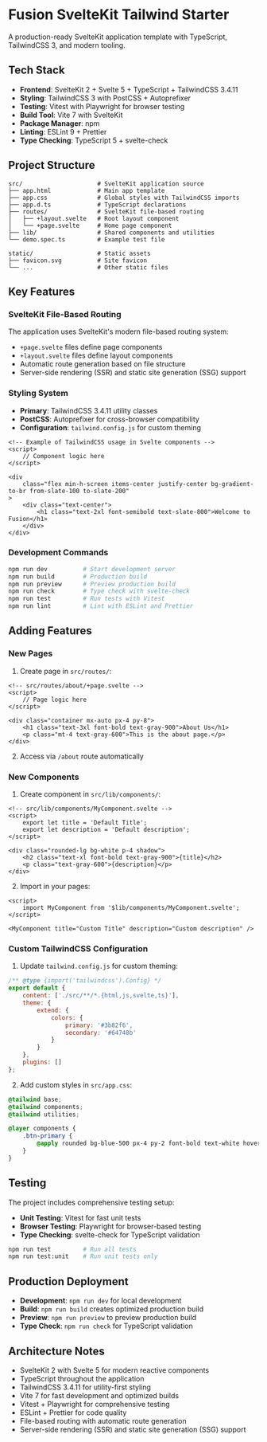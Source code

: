 # Fusion SvelteKit Tailwind Starter

A production-ready SvelteKit application template with TypeScript, TailwindCSS 3, and modern tooling.

## Tech Stack

- **Frontend**: SvelteKit 2 + Svelte 5 + TypeScript + TailwindCSS 3.4.11
- **Styling**: TailwindCSS 3 with PostCSS + Autoprefixer
- **Testing**: Vitest with Playwright for browser testing
- **Build Tool**: Vite 7 with SvelteKit
- **Package Manager**: npm
- **Linting**: ESLint 9 + Prettier
- **Type Checking**: TypeScript 5 + svelte-check

## Project Structure

```
src/                     # SvelteKit application source
├── app.html             # Main app template
├── app.css              # Global styles with TailwindCSS imports
├── app.d.ts             # TypeScript declarations
├── routes/              # SvelteKit file-based routing
│   ├── +layout.svelte   # Root layout component
│   └── +page.svelte     # Home page component
├── lib/                 # Shared components and utilities
└── demo.spec.ts         # Example test file

static/                  # Static assets
├── favicon.svg          # Site favicon
└── ...                  # Other static files
```

## Key Features

### SvelteKit File-Based Routing

The application uses SvelteKit's modern file-based routing system:

- `+page.svelte` files define page components
- `+layout.svelte` files define layout components
- Automatic route generation based on file structure
- Server-side rendering (SSR) and static site generation (SSG) support

### Styling System

- **Primary**: TailwindCSS 3.4.11 utility classes
- **PostCSS**: Autoprefixer for cross-browser compatibility
- **Configuration**: `tailwind.config.js` for custom theming

```svelte
<!-- Example of TailwindCSS usage in Svelte components -->
<script>
	// Component logic here
</script>

<div
	class="flex min-h-screen items-center justify-center bg-gradient-to-br from-slate-100 to-slate-200"
>
	<div class="text-center">
		<h1 class="text-2xl font-semibold text-slate-800">Welcome to Fusion</h1>
	</div>
</div>
```

### Development Commands

```bash
npm run dev          # Start development server
npm run build        # Production build
npm run preview      # Preview production build
npm run check        # Type check with svelte-check
npm run test         # Run tests with Vitest
npm run lint         # Lint with ESLint and Prettier
```

## Adding Features

### New Pages

1. Create page in `src/routes/`:

```svelte
<!-- src/routes/about/+page.svelte -->
<script>
	// Page logic here
</script>

<div class="container mx-auto px-4 py-8">
	<h1 class="text-3xl font-bold text-gray-900">About Us</h1>
	<p class="mt-4 text-gray-600">This is the about page.</p>
</div>
```

2. Access via `/about` route automatically

### New Components

1. Create component in `src/lib/components/`:

```svelte
<!-- src/lib/components/MyComponent.svelte -->
<script>
	export let title = 'Default Title';
	export let description = 'Default description';
</script>

<div class="rounded-lg bg-white p-4 shadow">
	<h2 class="text-xl font-bold text-gray-900">{title}</h2>
	<p class="text-gray-600">{description}</p>
</div>
```

2. Import in your pages:

```svelte
<script>
	import MyComponent from '$lib/components/MyComponent.svelte';
</script>

<MyComponent title="Custom Title" description="Custom description" />
```

### Custom TailwindCSS Configuration

1. Update `tailwind.config.js` for custom theming:

```javascript
/** @type {import('tailwindcss').Config} */
export default {
	content: ['./src/**/*.{html,js,svelte,ts}'],
	theme: {
		extend: {
			colors: {
				primary: '#3b82f6',
				secondary: '#64748b'
			}
		}
	},
	plugins: []
};
```

2. Add custom styles in `src/app.css`:

```css
@tailwind base;
@tailwind components;
@tailwind utilities;

@layer components {
	.btn-primary {
		@apply rounded bg-blue-500 px-4 py-2 font-bold text-white hover:bg-blue-700;
	}
}
```

## Testing

The project includes comprehensive testing setup:

- **Unit Testing**: Vitest for fast unit tests
- **Browser Testing**: Playwright for browser-based testing
- **Type Checking**: svelte-check for TypeScript validation

```bash
npm run test         # Run all tests
npm run test:unit    # Run unit tests only
```

## Production Deployment

- **Development**: `npm run dev` for local development
- **Build**: `npm run build` creates optimized production build
- **Preview**: `npm run preview` to preview production build
- **Type Check**: `npm run check` for TypeScript validation

## Architecture Notes

- SvelteKit 2 with Svelte 5 for modern reactive components
- TypeScript throughout the application
- TailwindCSS 3.4.11 for utility-first styling
- Vite 7 for fast development and optimized builds
- Vitest + Playwright for comprehensive testing
- ESLint + Prettier for code quality
- File-based routing with automatic route generation
- Server-side rendering (SSR) and static site generation (SSG) support

